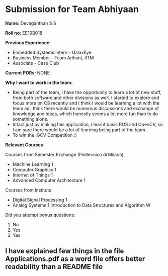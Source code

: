 # Submission for Team Abhiyaan

**Name:**
Devaganthan S S

**Roll no:**
EE19B018

**Previous Experience:**

- Embedded Systems Intern - GalaxEye
- Business Member - Team Arihant, IITM
- Associate - Case Club

**Current PORs:**
NONE

**Why I want to work in the team:**

- Being part of the team, I have the opportunity to learn a lot of new stuff, from both software and other divisions as well. I started to explore and focus more on CS recently and I think I would be learning a lot with the team as I think there would be numerous discussions and exchange of knowledge and ideas, which honestly seems a lot more fun than to do something alone.
- Infact just by making this application, I learnt basic ROS and OpenCV, so I am sure there would be a lot of learning being part of the team.
- To win the IGCV Competition :)

**Relevant Courses**

Courses from Semester Exchange (Politecnico di Milano)

- Machine Learning
  1
- Computer Graphics
  1
- Internet of Things
  1
- Advanced Computer Architecture
  1

Courses from Institute

- Digital Signal Processing
  1
- Analog Systems
  1
  Introduction to Data Structures and Algorithm
  W

Did you attempt bonus questions:

1. No
2. Yes
3. Yes

## I have explained few things in the file Applications.pdf as a word file offers better readability than a README file
